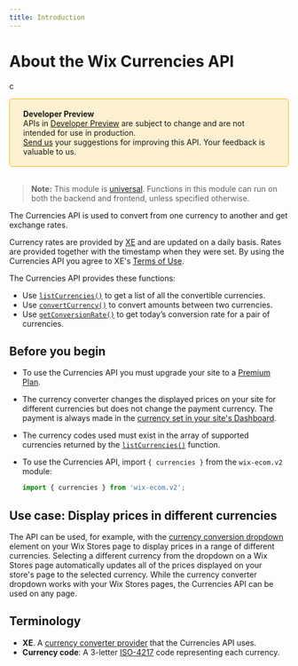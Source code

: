 ```yaml
---
title: Introduction
---
```


# About the Wix Currencies API

c
<div style="background-color: #FEF1D1; padding: 18px 24px; border-radius: 6px; border: 1px solid #FDB10C; box-sizing: border-box; display: inline-block">
    <b>Developer Preview</b>
    <br/>
    <span>APIs in <a href="https://www.wix.com/velo/reference/api-overview/developer-preview">Developer Preview</a> are subject to change and are not intended for use in production.<br/><a href="mailto:velo-preview-feedback@wix.com">Send us</a> your suggestions for improving this API. Your feedback is valuable to us.</span>
</div>
&nbsp;
&nbsp;


> **Note:** This module is [universal](/api-overview/api-versions#universal-modules).
> Functions in this module can run on both the backend and frontend,
> unless specified otherwise.

The Currencies API is used to convert from one currency to another and get exchange rates. 

 Currency rates are provided by [XE](https://www.xe.com/company/) and are updated on a daily basis. Rates are provided together with the timestamp when they were set. By using the Currencies API you agree to XE's [Terms of Use](https://www.xe.com/en/legal/dfs.php).

 The Currencies API provides these functions: 

- Use [`listCurrencies()`](wix-ecom-v2.Currencies.html#listCurrencies) to get a list of all the convertible currencies.
- Use [`convertCurrency()`](wix-ecom-v2.Currencies.html#convertCurrency) to convert amounts between two currencies.
- Use [`getConversionRate()`](wix-ecom-v2.Currencies.html#getConversionRate) to get today’s conversion rate for a pair of currencies.  


## Before you begin

+ To use the Currencies API you must upgrade your site to a [Premium Plan](https://support.wix.com/en/article/upgrading-your-site-to-premium-3066683). 

+ The currency converter changes the displayed prices on your site for different currencies but does not change the payment currency. The payment is always made in the [currency set in your site's Dashboard](https://support.wix.com/en/article/setting-your-currency-for-accepting-payments).

+ The currency codes used must exist in the array of supported currencies returned by the [`listCurrencies()`](wix-ecom-v2.Currencies.html#listCurrencies) function.

+ To use the Currencies API, import `{ currencies }` from the `wix-ecom.v2` module:

    ```javascript
    import { currencies } from 'wix-ecom.v2';
    ```


## Use case: Display prices in different currencies

 The API can be used, for example, with the [currency conversion dropdown](https://support.wix.com/en/article/adding-and-setting-up-a-currency-converter-in-wix-stores) element on your Wix Stores page to display prices in a range of different currencies. Selecting a different currency from the dropdown on a Wix Stores page automatically updates all of the prices displayed on your store's page to the selected currency. While the currency converter dropdown works with your Wix Stores pages, the Currencies API can be used on any page.


## Terminology

+ **XE**. A [currency converter provider](https://www.xe.com/company/) that the Currencies API uses. 
+ **Currency code**: A 3-letter [ISO-4217](https://en.wikipedia.org/wiki/ISO_4217) code representing each currency.

